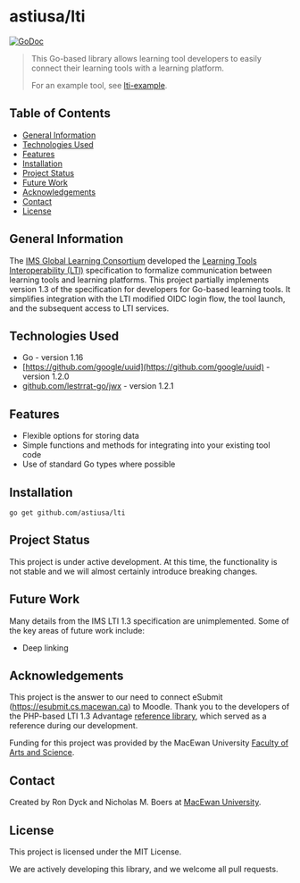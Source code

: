 # astiusa/lti

[![GoDoc](https://godoc.org/github.com/macewan-cs/lti?status.svg)](https://godoc.org/github.com/macewan-cs/lti)

> This Go-based library allows learning tool developers to easily connect their learning tools with a learning platform.
>
> For an example tool, see [lti-example](https://github.com/macewan-cs/lti-example).

## Table of Contents

- [General Information](#General-Information)
- [Technologies Used](#Technologies-Used)
- [Features](#Features)
- [Installation](#Installation)
- [Project Status](#Project-Status)
- [Future Work](#Future-Work)
- [Acknowledgements](#Acknowledgements)
- [Contact](#Contact)
- [License](#License)

## General Information

The [IMS Global Learning Consortium](http://www.imsglobal.org/) developed the [Learning Tools Interoperability (LTI)](https://www.imsglobal.org/activity/learning-tools-interoperability) specification to formalize communication between learning tools and learning platforms.
This project partially implements version 1.3 of the specification for developers for Go-based learning tools.
It simplifies integration with the LTI modified OIDC login flow, the tool launch, and the subsequent access to LTI services.

## Technologies Used

- Go - version 1.16
- [https://github.com/google/uuid](https://github.com/google/uuid) - version 1.2.0
- [github.com/lestrrat-go/jwx](https://github.com/lestrrat-go/jwx) - version 1.2.1

## Features

- Flexible options for storing data
- Simple functions and methods for integrating into your existing tool code
- Use of standard Go types where possible

## Installation

`go get github.com/astiusa/lti`

## Project Status

This project is under active development.
At this time, the functionality is not stable and we will almost certainly introduce breaking changes.

## Future Work

Many details from the IMS LTI 1.3 specification are unimplemented.
Some of the key areas of future work include:

- Deep linking

## Acknowledgements

This project is the answer to our need to connect eSubmit (https://esubmit.cs.macewan.ca) to Moodle.
Thank you to the developers of the PHP-based LTI 1.3 Advantage [reference library](https://github.com/IMSGlobal/lti-1-3-php-library), which served as a reference during our development.

Funding for this project was provided by the MacEwan University [Faculty of Arts and Science](https://www.macewan.ca/wcm/SchoolsFaculties/ArtsScience/AcademicPlanning/index.htm).

## Contact

Created by Ron Dyck and Nicholas M. Boers at [MacEwan University](https://www.macewan.ca/ComputerScience).

## License

This project is licensed under the MIT License.

We are actively developing this library, and we welcome all pull requests.
